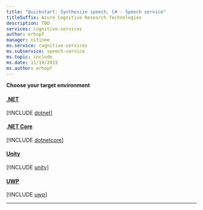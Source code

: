 ```yaml
---
title: "Quickstart: Synthesize speech, C# - Speech service"
titleSuffix: Azure Cognitive Research Technologies
description: TBD
services: cognitive-services
author: erhopf
manager: nitinme
ms.service: cognitive-services
ms.subservice: speech-service
ms.topic: include
ms.date: 11/19/2019
ms.author: erhopf
---
```


**Choose your target environment**

#### [.NET](#tab/dotnet)
[!INCLUDE [dotnet](./dotnet.md)]
#### [.NET Core](#tab/dotnetcore)
[!INCLUDE [dotnetcore](./dotnetcore.md)]
#### [Unity](#tab/unity)
[!INCLUDE [unity](./unity.md)]
#### [UWP](#tab/uwp)
[!INCLUDE [uwp](./uwp.md)]

* * *